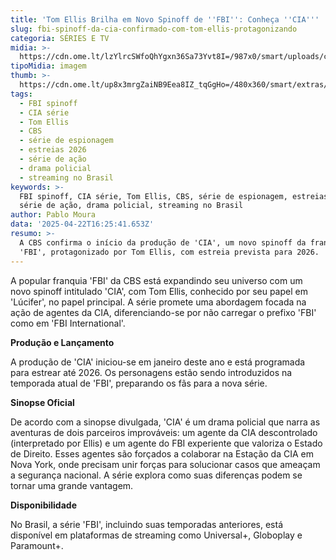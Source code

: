 ```yaml
---
title: 'Tom Ellis Brilha em Novo Spinoff de ''FBI'': Conheça ''CIA'''
slug: fbi-spinoff-da-cia-confirmado-com-tom-ellis-protagonizando
categoria: SÉRIES E TV
midia: >-
  https://cdn.ome.lt/lzYlrcSWfoQhYgxn36Sa73Yvt8I=/987x0/smart/uploads/conteudo/fotos/OMELETE_CAPA_-_2025-04-22T130043.176.png
tipoMidia: imagem
thumb: >-
  https://cdn.ome.lt/up8x3mrgZaiNB9Eea8IZ_tqGgHo=/480x360/smart/extras/conteudos/omelete_THUMB_-_2025-04-22T130030.429.png
tags:
  - FBI spinoff
  - CIA série
  - Tom Ellis
  - CBS
  - série de espionagem
  - estreias 2026
  - série de ação
  - drama policial
  - streaming no Brasil
keywords: >-
  FBI spinoff, CIA série, Tom Ellis, CBS, série de espionagem, estreias 2026,
  série de ação, drama policial, streaming no Brasil
author: Pablo Moura
data: '2025-04-22T16:25:41.653Z'
resumo: >-
  A CBS confirma o início da produção de 'CIA', um novo spinoff da franquia
  'FBI', protagonizado por Tom Ellis, com estreia prevista para 2026.
---
```


A popular franquia 'FBI' da CBS está expandindo seu universo com um novo spinoff intitulado 'CIA', com Tom Ellis, conhecido por seu papel em 'Lúcifer', no papel principal. A série promete uma abordagem focada na ação de agentes da CIA, diferenciando-se por não carregar o prefixo 'FBI' como em 'FBI International'.

**Produção e Lançamento**

A produção de 'CIA' iniciou-se em janeiro deste ano e está programada para estrear até 2026. Os personagens estão sendo introduzidos na temporada atual de 'FBI', preparando os fãs para a nova série.

**Sinopse Oficial**

De acordo com a sinopse divulgada, 'CIA' é um drama policial que narra as aventuras de dois parceiros improváveis: um agente da CIA descontrolado (interpretado por Ellis) e um agente do FBI experiente que valoriza o Estado de Direito. Esses agentes são forçados a colaborar na Estação da CIA em Nova York, onde precisam unir forças para solucionar casos que ameaçam a segurança nacional. A série explora como suas diferenças podem se tornar uma grande vantagem.

**Disponibilidade**

No Brasil, a série 'FBI', incluindo suas temporadas anteriores, está disponível em plataformas de streaming como Universal+, Globoplay e Paramount+.
